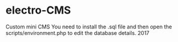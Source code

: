 # electro-CMS
Custom mini CMS
You need to install the .sql file and then open the scripts/environment.php to edit the database details.
2017
